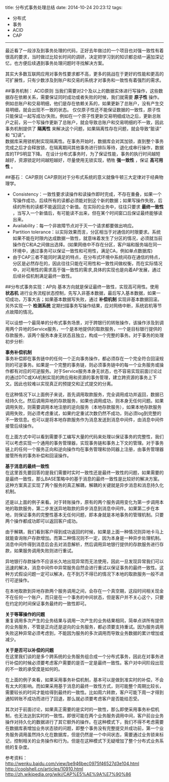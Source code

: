 title: 分布式事务处理总结
date: 2014-10-24 20:23:12
tags:
- 分布式 
- 事务 
- ACID 
- CAP 

---
最近看了一段涉及到事务处理的代码，正好去年做过的一个项目也对强一致性有着很高的要求，当时做过比较长时间的调研，决定把学习到的知识都总结一遍加深记忆，也方便后续遇到事务处理问题时寻找解决方案。

其实大多数互联网应用对事务性要求都不高，更多的挑战在于更好的性能和更高的可扩展性，只有少数涉及到账户和交易的系统才对事务和一致性有着强烈的需求。

##事务机制： ACID原则
当我们需要对2个及以上的数据实体进行写操作，这些数据存在依赖关系，需要保证同时成功或者失败的时候，我们就需要 **原子性** 操作。例如总账户和交易明细，他们是存在依赖关系的，如果更新了总账户，没有产生交易明细，就会出现不一致的状态。
    仅仅原子性还不能保证数据的一致性，原子性只能保证一起写成功/失败。例如在一个原子性更新交易明细成功之后，更新总账户之前，另一个写操作更新了总账户，就会导致总账户和交易明细的不一致，因此事务机制提供了 **隔离性** 来解决这个问题，如果隔离性存在问题，就会导致“脏读” 和 “幻读”。  
    数据库采用锁机制实现隔离性。在事务开始时，数据库会对其加锁，直到整个事务完成之后才会释放锁，在隔离期间其他事务进行排队等待，退化成串行操作，数据库的TPS明显下降。
    在设计分布式事务时，为了保证性能，事务的执行时间越短越好，资源锁定时间越短越好，尽量使用无锁实现，牺牲 **强一致性** ，保证 **高可用性** 。
    
##基石： CAP原则
CAP原则对于分布式系统的意义就像牛顿三大定律对于经典物理学。
* Consistency：一致性要求读操作和读操作即时完成，不存在重叠，如果一个写操作成功，后续所有的读都必须能对到这个新的数据；如果写操作失败，后续的所有的读都不能返回这个新值。在实际的业务中，往往只要求 **最终一致性** ，当写入一个新值后，有可能读不出来，但在某个时间窗口后保证最终能够读出来。
* Availability：每一个非故障节点对于灭一个请求都要做出响应。
* Partition tolerance：以实际效果而言，分区相当于对通信的时限要求。系统如果不能在时限内达成数据一致性，就意味着发生了分区的情况，必须就当前操作在C和A之间做出选择。(如果网络中不存在分区，客户端和服务端在同一环境中，通过事务可以保证一致性和可用性，满足CA，例如单点数据库)    
* 由于CAP三者不能同时满足的特点，在分布式环境中系统间存在通信的特点，分区是必然存在的，因此往往只能在可用性和一致性间做权衡，而在实际情况中，对可用性的需求高于强一致性的需求,具体的实现也是向着AP发展，通过后续补偿机制满足最终一致性。  

##分布式事务实现：AP向
基本方向就是保证最终一致性，实现高可用性。使用 **状态机** 进行业务流程状态控制，先写入非基本数据，最后写入基本数据，如果一切成功，万事大吉；如果基本数据写失败，通过 **补偿机制** 实现非基本数据回滚。另外实现一个 **检测系统** 定期扫描事务写操作结果，应对网络中断，系统宕机等节点故障的情况。

可以设想一个最简单的分布式事务场景，对于跨银行的转账操作，该操作涉及到调用两个异地的Service服务，一个是本地提供的取款服务，一个是目标银行提供的存款服务，该两个服务本身无状态且独立，构成一个完整的事务。对于事务的处理初步分析:  

**事务补偿机制**  
事务补偿即在事务链中的任何一个正向事务操作，都必须存在一个完全符合回滚规则的可逆事务。如果是一个完整的事务链，则必须事务链中的每一个业务服务或操作都有对应的可逆服务。对于Service服务本身无状态，也不容易实现前面讨论过的通过DTC或XA机制实现的跨应用和资源的事务管理，建立跨资源的事务上下文。因此也较难以实现真正的预提交和正式提交的分离。 

在这种情况下以上面例子来说，首先调用取款服务，完全调用成功并返回，数据已经持久化。然后调用异地的存款服务，如果也调用成功，则本身无任何问题。如果调用失败，则需要调用本地注册的逆向服务（本地存款服务），如果本地存款服务调用失败，则必须考虑重试，如果约定重试次数仍然不成功，则必须log到完整的不一致信息。也可以是将本地存款服务作为消息发送到消息中间件，由消息中间件接管后续操作。 

在上面方式中可以看到需要手工编写大量的代码来处理以保证事务的完整性，我们可以考虑实现一个通用的事务管理器，实现事务链和事务上下文的管理。对于事务链上的任何一个服务正向和逆向操作均在事务管理和协同器上注册，由事务管理器接管所有的事务补偿和回滚操作。 

**基于消息的最终一致性**  
在这里首先要回答的是我们需要时实时一致性还是最终一致性的问题，如果需要的是最终一致性，那么BASE策略中的基于消息的最终一致性是比较好的解决方案。这种方案真正实现了两个服务的真正解耦，解耦的关键就是异步消息和消息持久化机制。 

还是以上面的例子来看。对于转账操作，原有的两个服务调用变化为第一步调用本地的取款服务，第二步发送异地取款的异步消息到消息中间件。如果第二步在本地，则保证事务的完整性基本无任何问题，即本身就是本地事务的管理机制。只要两个操作都成功即可以返回客户成功。 

由于解耦，我们看到客户得到成功返回的时候，如果是上面一种情况则异地卡马上就能查询账户存款增加。而第二种情况则不一定，因为本身是一种异步处理机制。消息中间件得到消息后会去对消息解析，然后调用异地银行提供的存款服务进行存款，如果服务调用失败则进行重试。 

异地银行存款操作不应该长久地出现异常而无法使用，因此一旦发现异常我们可以迅速的解决，消息中间件中异常服务自然会进行重试以保证事务的最终一致性。这种方式假设问题一定可以解决，在不到万不得已的情况下本地的取款服务一般不进行可逆操作。 

在本地取款到异地存款两个服务调用之间，会存在一个真空期，这段时间相关现金不在任何一个账户，而只是在一个事务的中间状态，但是客户并不关心这个，只要在约定的时间保证事务最终的一致性即可。 

**关于等幂操作的问题**  
重复调用多次产生的业务结果与调用一次产生的业务结果相同，简单点讲所有提供的业务服务，不管是正向还是逆向的业务服务，都必须要支持重试。因为服务调用失败这种异常必须考虑到，不能因为服务的多次调用而导致业务数据的累计增加或减少。 

**关于是否可以补偿的问题**  
在这里我们谈的是多个跨系统的业务服务组合成一个分布式事务，因此在对事务进行补偿的时候必须要考虑客户需要的是否一定是最终一致性。客户对中间阶段出现的不一致的承受度是如何的。 

在上面的例子来看，如果采用事务补偿机制，基本可以是做到准实时的补偿，不会有太大的影响。而如果采用基于消息的最终一致性方式，则可能整个周期比较长，需要较长的时间才能给得到最终的一致性。比如周六转款，客户可能下周一才得到通知转账不成功而进行了回退，那么就必须要考虑客户是否能给忍受。 

其次对于前面讨论，如果真正需要的是实时的一致性，那么即使采用事务补偿机制，也无法达到实时的一致性。即很可能在两个业务服务调用中间，客户前台业务操作对持久化的数据进行了其它额外的操作。在这种模式下，我们不得不考虑需要在数据库表增加业务状态锁的问题，即整个事务没有完整提交并成功前，第一个业务服务调用虽然持久化在数据库，但是仍然是一个中间状态，需要通过业务锁来标记，控制相关的业务操作和行为。但是在这种模式下无疑增加了整个分布式业务系统的复杂度。

参考资料：  
http://wenku.baidu.com/view/be946bec0975f46527d3e104.html  
http://coolshell.cn/articles/10910.html  
http://zh.wikipedia.org/wiki/CAP%E5%AE%9A%E7%90%86  